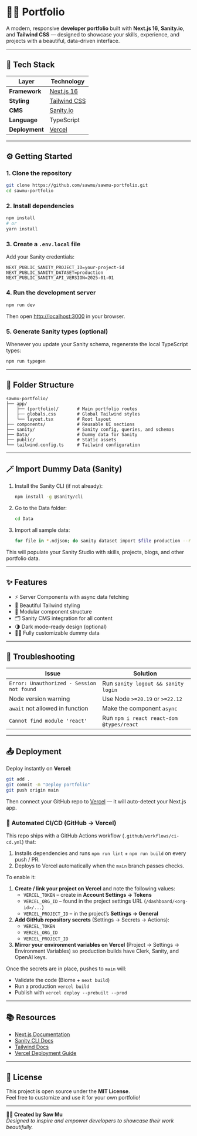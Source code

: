 # 🧑‍💻 Portfolio

A modern, responsive **developer portfolio** built with **Next.js 16**, **Sanity.io**, and **Tailwind CSS** — designed to showcase your skills, experience, and projects with a beautiful, data-driven interface.

---

## 🚀 Tech Stack

| Layer | Technology |
|-------|-------------|
| **Framework** | [Next.js 16](https://nextjs.org) |
| **Styling** | [Tailwind CSS](https://tailwindcss.com) |
| **CMS** | [Sanity.io](https://www.sanity.io) |
| **Language** | TypeScript |
| **Deployment** | [Vercel](https://vercel.com) |

---

## ⚙️ Getting Started

### 1. Clone the repository
```bash
git clone https://github.com/sawmu/sawmu-portfolio.git
cd sawmu-portfolio
```

### 2. Install dependencies
```bash
npm install
# or
yarn install
```

### 3. Create a `.env.local` file
Add your Sanity credentials:
```env
NEXT_PUBLIC_SANITY_PROJECT_ID=your-project-id
NEXT_PUBLIC_SANITY_DATASET=production
NEXT_PUBLIC_SANITY_API_VERSION=2025-01-01
```

### 4. Run the development server
```bash
npm run dev
```
Then open [http://localhost:3000](http://localhost:3000) in your browser.

### 5. Generate Sanity types (optional)
Whenever you update your Sanity schema, regenerate the local TypeScript types:
```bash
npm run typegen
```

---

## 🧠 Folder Structure
```
sawmu-portfolio/
├── app/
│   ├── (portfolio)/       # Main portfolio routes
│   ├── globals.css        # Global Tailwind styles
│   └── layout.tsx         # Root layout
├── components/            # Reusable UI sections
├── sanity/                # Sanity config, queries, and schemas
├── Data/                  # Dummy data for Sanity
├── public/                # Static assets
└── tailwind.config.ts     # Tailwind configuration
```

---

## 🪄 Import Dummy Data (Sanity)

1. Install the Sanity CLI (if not already):
   ```bash
   npm install -g @sanity/cli
   ```

2. Go to the Data folder:
   ```bash
   cd Data
   ```

3. Import all sample data:
   ```bash
   for file in *.ndjson; do sanity dataset import $file production --replace; done
   ```

This will populate your Sanity Studio with skills, projects, blogs, and other portfolio data.

---

## ✨ Features

- ⚡ Server Components with async data fetching  
- 💅 Beautiful Tailwind styling  
- 🧱 Modular component structure  
- 🗂️ Sanity CMS integration for all content  
- 🌗 Dark mode–ready design (optional)  
- 🧑‍🎨 Fully customizable dummy data  

---

## 🧰 Troubleshooting

| Issue | Solution |
|--------|-----------|
| `Error: Unauthorized - Session not found` | Run `sanity logout && sanity login` |
| Node version warning | Use Node `>=20.19` or `>=22.12` |
| `await` not allowed in function | Make the component `async` |
| `Cannot find module 'react'` | Run `npm i react react-dom @types/react` |

---

## 📤 Deployment

Deploy instantly on **Vercel**:

```bash
git add .
git commit -m "Deploy portfolio"
git push origin main
```

Then connect your GitHub repo to [Vercel](https://vercel.com/new) — it will auto-detect your Next.js app.

### 🔄 Automated CI/CD (GitHub → Vercel)

This repo ships with a GitHub Actions workflow (`.github/workflows/ci-cd.yml`) that:

1. Installs dependencies and runs `npm run lint` + `npm run build` on every push / PR.
2. Deploys to Vercel automatically when the `main` branch passes checks.

To enable it:

1. **Create / link your project on Vercel** and note the following values:
   - `VERCEL_TOKEN` – create in **Account Settings → Tokens**
   - `VERCEL_ORG_ID` – found in the project settings URL (`/dashboard/<org-id>/...`)
   - `VERCEL_PROJECT_ID` – in the project’s **Settings → General**
2. **Add GitHub repository secrets** (Settings → Secrets → Actions):
   - `VERCEL_TOKEN`
   - `VERCEL_ORG_ID`
   - `VERCEL_PROJECT_ID`
3. **Mirror your environment variables on Vercel** (Project → Settings → Environment Variables) so production builds have Clerk, Sanity, and OpenAI keys.

Once the secrets are in place, pushes to `main` will:

- Validate the code (Biome + `next build`)
- Run a production `vercel build`
- Publish with `vercel deploy --prebuilt --prod`

---

## 📚 Resources

- [Next.js Documentation](https://nextjs.org/docs)
- [Sanity CLI Docs](https://www.sanity.io/docs/cli)
- [Tailwind Docs](https://tailwindcss.com/docs)
- [Vercel Deployment Guide](https://vercel.com/docs)

---

## 🧾 License

This project is open source under the **MIT License**.  
Feel free to customize and use it for your own portfolio!

---

**👨‍💻 Created by Saw Mu**  
_Designed to inspire and empower developers to showcase their work beautifully._

